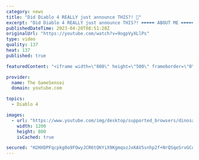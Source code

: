 ```yaml
---
category: news
title: "Did Diablo 4 REALLY just announce THIS?! 👀"
excerpt: "Did Diablo 4 REALLY just announce THIS?! ➽➽➽➽➽ ABOUT ME ➽➽➽➽➽ My name is Sebastian aka TheGameSensei ..."
publishedDateTime: 2023-04-20T08:51:28Z
originalUrl: "https://youtube.com/watch?v=9ogpVyXLlPs"
type: video
quality: 137
heat: 137
published: true

featuredContent: "<iframe width=\"800\" height=\"500\" frameborder=\"0\" src=\"https://www.youtube.com/embed/9ogpVyXLlPs\" allow=\"accelerometer; autoplay; encrypted-media; gyroscope; picture-in-picture\" allowfullscreen></iframe>"

provider:
  name: The GameSensei
  domain: youtube.com

topics:
  - Diablo 4

images:
  - url: "https://www.youtube.com/img/desktop/supported_browsers/dinosaur.png"
    width: 1200
    height: 800
    isCached: true

secured: "H2HXDPFqcpkg0o9FOwyJCR6tQKYiX9KgmqozJxKAV5snhp2f+NrQSqeSrvGCuk24o5wW2JFCbvkkAMsfa1icTzdfRU2S84x0ByAz1KyBB4u7oduAe08PNzqAUfr+ri9PnfRZz7ulNqB3aOkbNsyM+t3OLLGtu2Ki8IZ2+MOUDy8gSTDayQKAAnrQovZmVuDPMBflfUyqDYiGrzBWQ/bKr3EFKLAcsB0joPsU+zFHfaw3intsDEaCw7FokPXWYqCy7PIxwsbVTLxkI8yxEWAqgzsbXqUrhfoTtjz2b9AmHrqngebi1dv3NgM1kz6UdU7ijClQIc+kXv8/NqOfyUIcHFahfOuXP8jSnzpPptZ9xV5bGljcRvkW98nQkO9r0UZh6rbDeVj328EdUbPcjGAheDlvgcEichGus5fSmkeriu0fVNp2Rfq8JMnoTiYpPSGQ;2+MfQxqAXFnHv1vNuuYoLQ=="
---
```



